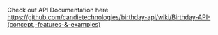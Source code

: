 Check out API Documentation here https://github.com/candietechnologies/birthday-api/wiki/Birthday-API-(concept,-features-&-examples)
